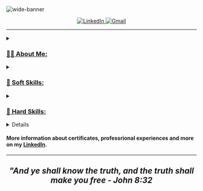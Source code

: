 ![wide-banner](https://user-images.githubusercontent.com/95307858/215011378-8e332431-7c9a-44cd-b1bf-f1ed35784902.jpg)

<p align = center>
  <a href="https://www.linkedin.com/in/edu-chaves">
    <img alt="LinkedIn" src="https://img.shields.io/badge/LinkedIn-0077B5?style=for-the-badge&logo=linkedin&logoColor=white"
  </a>
  <a href="mailto:henriqueduardo2002@gmail.com">
    <img alt="Gmail" src="https://img.shields.io/badge/Gmail-D14836?style=for-the-badge&logo=gmail&logoColor=white"
  </a>
</p>

---

<details>
  <summary><h3>👨‍💻 About Me:</h3></summary>
  <blockquote>
    Hi, my name is Eduardo Chaves! I'm a 20 yo Brazilian guy that grow up with technology in my life, and in the end of 2021 I started self studying programming, as well as the whole technology area. After awhile at august 2022, I started my Computer Science Degree. And now I'm currently interning remotely in the Data Science field through Procenge where I'm obtaining great experiences and learning more and more!
  </blockquote>
  <ul>
    <li>Data Scientist;</li>
    <li>Computer Science Student at Wyden Unifavip Caruaru (2022-2026);</li>
    <li>4-Month Exchange at New Zealand in 2020;</li>
    <li>Technology Enthusiast;</li>
    <li>Organized & Methodical;</li>
    <li>Willing to Learn Worthwhile Things;</li>
    <li>Self-taught.</li>
  </ul>
</details>

<details>
  <summary><h3>💬 Soft Skills:</h3></summary>
  <ul>
    <li>Bilingual Person (Portuguese and English);</li>
    <li>Strategic Planning;</li>
    <li>Problem-Solving;</li>
    <li>Objective Communication;</li>
    <li>Team Spirit;</li>
    <li>Entrepreneurship.</li>
  </ul>
</details>

<details>
  <summary><h3>💪 Hard Skills:</h3></summary>
  <ul>
    <li>Data Science (Python & SQL);</li>
    <li>Data Analysis, Visualization & Dashboard (Plotly & Streamlit);</li>
    <li>Data Preprocessing (Pandas);</li>
    <li>Machine Learning (ScikitLearn);</li>
    <li>Softwares (Git/GitHub, Linux, Notion, Figma);</li>
    <li>Web Development (HTML/CSS/JS, SEO).</li>
  </ul>
</details>

<details>
  <summary><h3>🏗️ Projects:</h3></summary>
  <ul>
    <li>
      <a href="https://github.com/stars/eduardochaves1/lists/data-science" title="Data Science Projects 📊">Data Science Projects 📊</a>
    </li>
    <li>
      <a href="https://github.com/stars/eduardochaves1/lists/algo-programming-logic" title="Programming Logic Projects 👨‍💻">Programming Logic Projects 👨‍💻</a>
    </li>
    <li>
      <a href="https://github.com/stars/eduardochaves1/lists/front-end" title="Front-End Projects 💻">Front-End Projects 💻</a>
    </li>
  </ul>
</details>

#### More information about certificates, professrional experiences and more on my [LinkedIn](https://www.linkedin.com/in/edu-chaves).
---
## <p align=center> <em>"And ye shall know the truth, and the truth shall make you free - John 8:32</em> </p>
